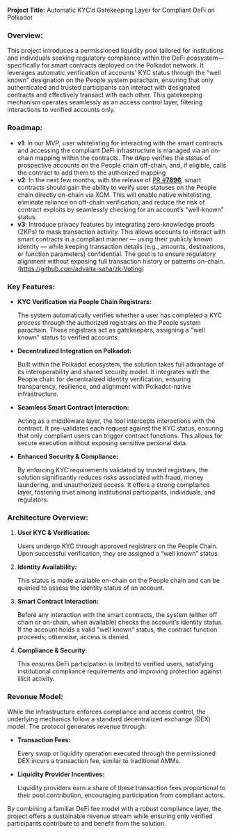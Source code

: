 **Project Title:** Automatic KYC’d Gatekeeping Layer for Compliant DeFi on Polkadot

### **Overview:**

This project introduces a permissioned liquidity pool tailored for institutions and individuals seeking regulatory compliance within the DeFi ecosystem—specifically for smart contracts deployed on the Polkadot network. It leverages automatic verification of accounts' KYC status through the "well known" designation on the People system parachain, ensuring that only authenticated and trusted participants can interact with designated contracts and effectively transact with each other. This gatekeeping mechanism operates seamlessly as an access control layer, filtering interactions to verified accounts only.

### Roadmap:

- **v1**: In our MVP, user whitelisting for interacting with the smart contracts and accessing the compliant DeFi infrastructure is managed via an on-chain mapping within the contracts. The dApp verifies the status of prospective accounts on the People chain off-chain, and, if eligible, calls the contract to add them to the authorized mapping
- **v2**: In the next few months, with the release of [PR #**7896**](https://github.com/paritytech/polkadot-sdk/pull/7896), smart contracts should gain the ability to verify user statuses on the People chain directly on-chain via XCM. This will enable native whitelisting, eliminate reliance on off-chain verification, and reduce the risk of contract exploits by seamlessly checking for an account’s “well-known” status.
- **v3**: Introduce privacy features by integrating zero-knowledge proofs (ZKPs) to mask transaction activity. This allows accounts to interact with smart contracts in a compliant manner — using their publicly known identity — while keeping transaction details (e.g., amounts, destinations, or function parameters) confidential. The goal is to ensure regulatory alignment without exposing full transaction history or patterns on-chain. (https://github.com/advaita-saha/zk-Voting)

### **Key Features:**

- **KYC Verification via People Chain Registrars:**
    
    The system automatically verifies whether a user has completed a KYC process through the authorized registrars on the People system parachain. These registrars act as gatekeepers, assigning a "well known" status to verified accounts.
    
- **Decentralized Integration on Polkadot:**
    
    Built within the Polkadot ecosystem, the solution takes full advantage of its interoperability and shared security model. It integrates with the People chain for decentralized identity verification, ensuring transparency, resilience, and alignment with Polkadot-native infrastructure.
    
- **Seamless Smart Contract Interaction:**
    
    Acting as a middleware layer, the tool intercepts interactions with the contract. It pre-validates each request against the KYC status, ensuring that only compliant users can trigger contract functions. This allows for secure execution without exposing sensitive personal data.
    
- **Enhanced Security & Compliance:**
    
    By enforcing KYC requirements validated by trusted registrars, the solution significantly reduces risks associated with fraud, money laundering, and unauthorized access. It offers a strong compliance layer, fostering trust among institutional participants, individuals, and regulators.
    

### **Architecture Overview:**

1. **User KYC & Verification:**
    
    Users undergo KYC through approved registrars on the People Chain. Upon successful verification, they are assigned a “well known” status.
    
2. **Identity Availability:**
    
    This status is made available on-chain on the People chain and can be queried to assess the identity status of an account.
    
3. **Smart Contract Interaction:**
    
    Before any interaction with the smart contracts, the system (either off chain or on-chain, when available) checks the account’s identity status. If the account holds a valid "well known" status, the contract function proceeds; otherwise, access is denied.
    
4. **Compliance & Security:**
    
    This ensures DeFi participation is limited to verified users, satisfying institutional compliance requirements and improving protection against illicit activity.
    

### **Revenue Model:**

While the infrastructure enforces compliance and access control, the underlying mechanics follow a standard decentralized exchange (DEX) model. The protocol generates revenue through:

- **Transaction Fees:**
    
    Every swap or liquidity operation executed through the permissioned DEX incurs a transaction fee, similar to traditional AMMs.
    
- **Liquidity Provider Incentives:**
    
    Liquidity providers earn a share of these transaction fees proportional to their pool contribution, encouraging participation from compliant actors.
    

By combining a familiar DeFi fee model with a robust compliance layer, the project offers a sustainable revenue stream while ensuring only verified participants contribute to and benefit from the solution.
